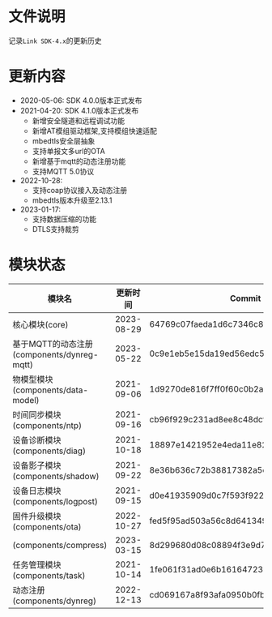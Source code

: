 # 文件说明

记录`Link SDK-4.x`的更新历史

# 更新内容

+ 2020-05-06: SDK 4.0.0版本正式发布
+ 2021-04-20: SDK 4.1.0版本正式发布
  +  新增安全隧道和远程调试功能
  +  新增AT模组驱动框架,支持模组快速适配
  +  mbedtls安全层抽象
  +  支持单报文多url的OTA
  +  新增基于mqtt的动态注册功能
  +  支持MQTT 5.0协议
+ 2022-10-28:
  +  支持coap协议接入及动态注册
  +  mbedtls版本升级至2.13.1
+ 2023-01-17:
  +  支持数据压缩的功能
  +  DTLS支持裁剪

# 模块状态


| 模块名                                      | 更新时间    | Commit ID
|---------------------------------------------|-------------|---------------------------------------------
| 核心模块(core)                              | 2023-08-29  | 64769c07faeda1d6c7346c8d3e1df4719b035758
| 基于MQTT的动态注册(components/dynreg-mqtt)  | 2023-05-22  | 0c9e1eb5e15da19ed56edc57bc9a2d658c2439f5
| 物模型模块(components/data-model)           | 2021-09-06  | 1d9270de816f7ff0f60c0b2a53d08ca4da8bab66
| 时间同步模块(components/ntp)                | 2021-09-16  | cb96f929c231ad8ee8c48dcf82167f3f6eb66dad
| 设备诊断模块(components/diag)               | 2021-10-18  | 18897e1421952e4eda11e82a61f573654f2bcc69
| 设备影子模块(components/shadow)             | 2021-09-22  | 8e36b636c72b38817382a5ca6f4ea80483b398b6
| 设备日志模块(components/logpost)            | 2021-09-15  | d0e41935909d0c7f593f9225e119f7698db67b2d
| 固件升级模块(components/ota)                | 2022-10-27  | fed5f95ad503a56c8d6413495d0c3f391fbfb6c0
| (components/compress)                       | 2023-03-15  | 8d299680d08c08894f3e9d7a3c6eee43b76d4da3
| 任务管理模块(components/task)               | 2021-10-14  | 1fe061f31ad0e6b1616472335cad7e2f67761915
| 动态注册(components/dynreg)                 | 2022-12-13  | cd069167a8f93afa0950b0fb03593001e4c29ddf



